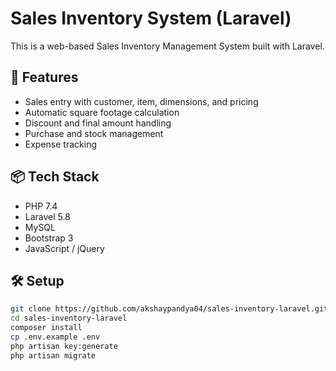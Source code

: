 # Sales Inventory System (Laravel)

This is a web-based Sales Inventory Management System built with Laravel.

## 🔧 Features

- Sales entry with customer, item, dimensions, and pricing
- Automatic square footage calculation
- Discount and final amount handling
- Purchase and stock management
- Expense tracking

## 📦 Tech Stack

- PHP 7.4
- Laravel 5.8
- MySQL
- Bootstrap 3
- JavaScript / jQuery

## 🛠️ Setup

```bash
git clone https://github.com/akshaypandya04/sales-inventory-laravel.git
cd sales-inventory-laravel
composer install
cp .env.example .env
php artisan key:generate
php artisan migrate